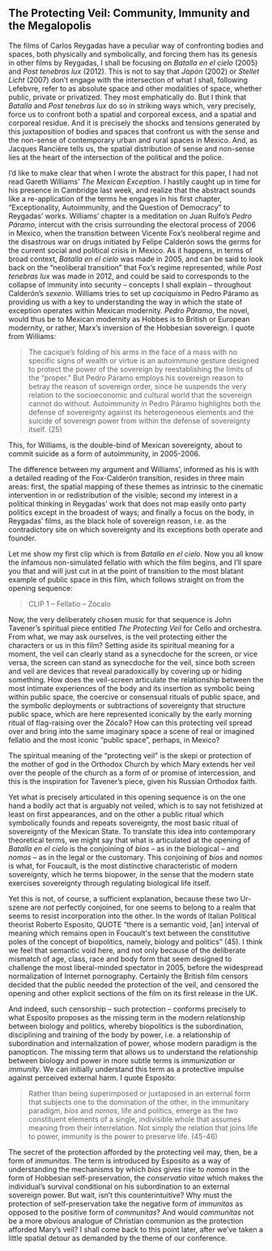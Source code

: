 ﻿## The Protecting Veil: Community, Immunity and the Megalopolis
 
 The films of Carlos Reygadas have a peculiar way of confronting bodies and spaces, both physically and symbolically, and forcing them has its genesis in other films by Reygadas, I shall be focusing on *Batalla en el cielo* (2005) and *Post tenebras lux* (2012). This is not to say that *Japón* (2002) or *Stellet Licht* (2007) don’t engage with the intersection of what I shall, following Lefebvre, refer to as absolute space and other modalities of space, whether public, private or privatized. They most emphatically do. But I think that *Batalla* and *Post tenebras lux* do so in striking ways which, very precisely, force us to confront both a spatial and corporeal excess, and a spatial and corporeal residue. And it is precisely the shocks and tensions generated by this juxtaposition of bodies and spaces that confront us with the sense and the non-sense of contemporary urban and rural spaces in Mexico. And, as Jacques Rancière tells us, the spatial distribution of sense and non-sense lies at the heart of the intersection of the political and the police.

I’d like to make clear that when I wrote the abstract for this paper, I had not read Gareth Williams’ *The Mexican Exception*. I hastily caught up in time for his presence in Cambridge last week, and realize that the abstract sounds like a re-application of the terms he engages in his first chapter, “Exceptionality, Autoimmunity, and the Question of Democracy” to Reygadas’ works. Williams’ chapter is a meditation on Juan Rulfo’s *Pedro Páramo*, intercut with the crisis surrounding the electoral process of 2006 in Mexico, when the transition between Vicente Fox’s neoliberal regime and the disastrous war on drugs initiated by Felipe Calderón sows the germs for the current social and political crisis in Mexico. As it happens, in terms of broad context, *Batalla en el cielo* was made in 2005, and can be said to look back on the “neoliberal transition” that Fox’s regime represented, while *Post tenebras lux* was made in 2012, and could be said to corresponds to the collapse of immunity into security – concepts I shall explain – throughout Calderón’s *sexenio*. Williams tries to set up *caciquismo* in Pedro Páramo as providing us with a key to understanding the way in which the state of exception operates within Mexican modernity. *Pedro Páramo*, the novel, would thus be to Mexican modernity as Hobbes is to British or European modernity, or rather, Marx’s inversion of the Hobbesian sovereign. I quote from Williams:

> The cacique’s folding of his arms in the face of a mass with no specific signs of wealth or virtue is an autoimmune gesture designed to protect the power of the sovereign by reestablishing the limits of the “proper.” But Pedro Páramo employs his sovereign reason to betray the reason of sovereign order, since he suspends the very relation to the socioeconomic and cultural world that the sovereign cannot do without. Autoimmunity in Pedro Páramo highlights both the defense of sovereignty against its heterogeneous elements and the suicide of sovereign power from within the defense of sovereignty itself. (25)

This, for Williams, is the double-bind of Mexican sovereignty, about to commit suicide as a form of autoimmunity, in 2005-2006.

The difference between my argument and Williams’, informed as his is with a detailed reading of the Fox-Calderón transition, resides in three main areas: first, the spatial mapping of these themes as intrinsic to the cinematic intervention in or redistribution of the visible; second my interest in a political thinking in Reygadas’ work that does not map easily onto party politics except in the broadest of ways; and finally a focus on the body, in Reygadas’ films, as the black hole of sovereign reason, i.e. as the contradictory site on which sovereignty and its exceptions both operate and founder.


Let me show my first clip which is from *Batalla en el cielo*. Now you all know the infamous non-simulated fellatio with which the film begins, and I’ll spare you that and will just cut in at the point of transition to the most blatant example of public space in this film, which follows straight on from the opening sequence:

> CLIP 1 – Fellatio – Zócalo

Now, the very deliberately chosen music for that sequence is John Tavener’s spiritual piece entitled *The Protecting Veil* for Cello and orchestra. From what, we may ask ourselves, is the veil protecting either the characters or us in this film? Setting aside its spiritual meaning for a moment, the veil can clearly stand as a synecdoche for the screen, or vice versa, the screen can stand as synecdoche for the veil, since both screen and veil are devices that reveal paradoxically by covering up or hiding something. How does the veil-screen articulate the relationship between the most intimate experiences of the body and its insertion as symbolic being within public space, the coercive or consensual rituals of public space, and the symbolic deployments or subtractions of sovereignty that structure public space, which are here represented iconically by the early morning ritual of flag-raising over the Zócalo? How can this protecting veil spread over and bring into the same imaginary space a scene of real or imagined fellatio and the most iconic “public space”, perhaps, in Mexico?

The spiritual meaning of the “protecting veil” is the skepi or protection of the mother of god in the Orthodox Church by which Mary extends her veil over the people of the church as a form of or promise of intercession, and this is the inspiration for Tavener’s piece, given his Russian Orthodox faith.

Yet what is precisely articulated in this opening sequence is on the one hand a bodily act that is arguably not veiled, which is to say not fetishized at least on first appearances, and on the other a public ritual which symbolically founds and repeats sovereignty, the most basic ritual of sovereignty of the Mexican State. To translate this idea into contemporary theoretical terms, we might say that what is articulated at the opening of *Batalla en el cielo* is the conjoining of *bios* – as in the biological – and *nomos* – as in the legal or the customary. This conjoining of *bios* and *nomos* is what, for Foucault, is the most distinctive characteristic of modern sovereignty, which he terms biopower, in the sense that the modern state exercises sovereignty through regulating biological life itself.

Yet this is not, of course, a sufficient explanation, because these two Ur-szene are *not* perfectly conjoined, for one seems to belong to a realm that seems to resist incorporation into the other. In the words of Italian Political theorist Roberto Esposito, QUOTE “there is a semantic void, \[an\] interval of meaning which remains open in Foucault's text between the constitutive poles of the concept of biopolitics, namely, biology and politics” (45). I think we feel that semantic void here, and not only because of the deliberate mismatch of age, class, race and body form that seem designed to challenge the most liberal-minded spectator in 2005, before the widespread normalization of Internet pornography. Certainly the British film censors decided that the public needed the protection of the veil, and censored the opening and other explicit sections of the film on its first release in the UK.

And indeed, such censorship – such protection – conforms precisely to what Esposito proposes as the missing term in the modern relationship between biology and politics, whereby biopolitics is the subordination, disciplining and training of the body by power, i.e. a relationship of subordination and internalization of power, whose modern paradigm is the panopticon. The missing term that allows us to understand the relationship between biology and power in more subtle terms is *immunization* or *immunity*. We can initially understand this term as a protective impulse against perceived external harm. I quote Esposito:

> Rather than being superimposed or juxtaposed in an external form that subjects one to the domination of the other, in the immunitary paradigm, *bíos* and *nomos*, life and politics, emerge as the two constituent elements of a single, indivisible whole that assumes meaning from their interrelation. Not simply the relation that joins life to power, immunity is the power to preserve life. (45-46)

The secret of the protection afforded by the protecting veil may, then, be a form of *immunitas*. The term is introduced by Esposito as a way of understanding the mechanisms by which *bios* gives rise to *nomos* in the form of Hobbesian self-preservation, the *conservatio vitae* which makes the individual’s survival conditional on his subordination to an external sovereign power. But wait, isn’t this counterintuitive? Why must the protection of self-preservation take the negative form of *immunitas* as opposed to the positive form of *communitas*? And would *communitas* not be a more obvious analogue of Christian communion as the protection afforded Mary’s veil? I shall come back to this point later, after we’ve taken a little spatial detour as demanded by the theme of our conference.

